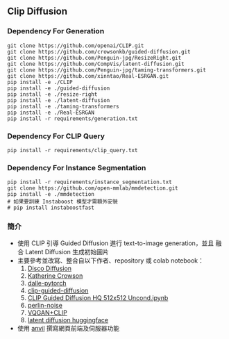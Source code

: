 ## Clip Diffusion

### Dependency For Generation
```
git clone https://github.com/openai/CLIP.git
git clone https://github.com/crowsonkb/guided-diffusion.git
git clone https://github.com/Penguin-jpg/ResizeRight.git
git clone https://github.com/CompVis/latent-diffusion.git
git clone https://github.com/Penguin-jpg/taming-transformers.git
git clone https://github.com/xinntao/Real-ESRGAN.git
pip install -e ./CLIP
pip install -e ./guided-diffusion
pip install -e ./resize-right
pip install -e ./latent-diffusion
pip install -e ./taming-transformers
pip install -e ./Real-ESRGAN
pip install -r requirements/generation.txt
```

### Dependency For CLIP Query
```
pip install -r requirements/clip_query.txt
```

### Dependency For Instance Segmentation
```
pip install -r requirements/instance_segmentation.txt
git clone https://github.com/open-mmlab/mmdetection.git
pip install -e ./mmdetection
# 如果要訓練 Instaboost 模型才需額外安裝
# pip install instaboostfast
```

### 簡介
- 使用 CLIP 引導 Guided Diffusion 進行 text-to-image generation，並且
  融合 Latent Diffusion 生成初始圖片
- 主要參考並改寫、整合自以下作者、repository 或 colab notebook：
  1. [Disco Diffusion](https://github.com/alembics/disco-diffusion)
  2. [Katherine Crowson](https://github.com/crowsonkb)
  3. [dalle-pytorch](https://github.com/lucidrains/DALLE-pytorch)
  4. [clip-guided-diffusion](https://github.com/afiaka87/clip-guided-diffusion)
  5. [CLIP Guided Diffusion HQ 512x512 Uncond.ipynb](https://colab.research.google.com/drive/1QBsaDAZv8np29FPbvjffbE1eytoJcsgA)
  6. [perlin-noise](https://gist.github.com/adefossez/0646dbe9ed4005480a2407c62aac8869)
  7. [VQGAN+CLIP](https://colab.research.google.com/drive/1go6YwMFe5MX6XM9tv-cnQiSTU50N9EeT?fbclid=IwAR30ZqxIJG0-2wDukRydFA3jU5OpLHrlC_Sg1iRXqmoTkEhaJtHdRi6H7AI)
  8. [latent diffusion huggingface](https://huggingface.co/spaces/multimodalart/latentdiffusion)
- 使用 [anvil](https://anvil.works/) 撰寫網頁前端及伺服器功能